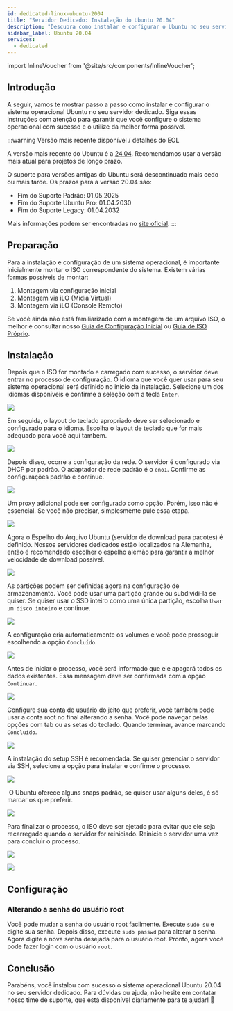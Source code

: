 ```yaml
---
id: dedicated-linux-ubuntu-2004
title: "Servidor Dedicado: Instalação do Ubuntu 20.04"
description: "Descubra como instalar e configurar o Ubuntu no seu servidor dedicado para desempenho ideal e suporte de longo prazo → Saiba mais agora"
sidebar_label: Ubuntu 20.04
services:
  - dedicated
---
```


import InlineVoucher from '@site/src/components/InlineVoucher';

## Introdução

A seguir, vamos te mostrar passo a passo como instalar e configurar o sistema operacional Ubuntu no seu servidor dedicado. Siga essas instruções com atenção para garantir que você configure o sistema operacional com sucesso e o utilize da melhor forma possível.



:::warning Versão mais recente disponível / detalhes do EOL

A versão mais recente do Ubuntu é a [24.04](dedicated-linux-ubuntu.md). Recomendamos usar a versão mais atual para projetos de longo prazo.

O suporte para versões antigas do Ubuntu será descontinuado mais cedo ou mais tarde. Os prazos para a versão 20.04 são:

- Fim do Suporte Padrão: 01.05.2025
- Fim do Suporte Ubuntu Pro: 01.04.2030
- Fim do Suporte Legacy: 01.04.2032

Mais informações podem ser encontradas no [site oficial](https://ubuntu.com/about/release-cycle).
:::


<InlineVoucher />

## Preparação

Para a instalação e configuração de um sistema operacional, é importante inicialmente montar o ISO correspondente do sistema. Existem várias formas possíveis de montar:

1. Montagem via configuração inicial
2. Montagem via iLO (Mídia Virtual)
3. Montagem via iLO (Console Remoto)

Se você ainda não está familiarizado com a montagem de um arquivo ISO, o melhor é consultar nosso [Guia de Configuração Inicial](dedicated-setup.md) ou [Guia de ISO Próprio](dedicated-iso.md).



## Instalação

Depois que o ISO for montado e carregado com sucesso, o servidor deve entrar no processo de configuração. O idioma que você quer usar para seu sistema operacional será definido no início da instalação. Selecione um dos idiomas disponíveis e confirme a seleção com a tecla `Enter`. 

![](https://screensaver01.zap-hosting.com/index.php/s/yrHMNzstM23XZH6/preview)

Em seguida, o layout do teclado apropriado deve ser selecionado e configurado para o idioma. Escolha o layout de teclado que for mais adequado para você aqui também. 

![](https://screensaver01.zap-hosting.com/index.php/s/x9kYGEWS5fy7Wjp/preview)

Depois disso, ocorre a configuração da rede. O servidor é configurado via DHCP por padrão. O adaptador de rede padrão é o `eno1`. Confirme as configurações padrão e continue. 

![](https://screensaver01.zap-hosting.com/index.php/s/6mr5kAKJQ39iJt5/preview)

Um proxy adicional pode ser configurado como opção. Porém, isso não é essencial. Se você não precisar, simplesmente pule essa etapa. 

![](https://screensaver01.zap-hosting.com/index.php/s/tz97Ee8ZQkxAGGb/preview)

Agora o Espelho do Arquivo Ubuntu (servidor de download para pacotes) é definido. Nossos servidores dedicados estão localizados na Alemanha, então é recomendado escolher o espelho alemão para garantir a melhor velocidade de download possível.

![](https://screensaver01.zap-hosting.com/index.php/s/xNknNyWAbd5DnsZ/preview)

As partições podem ser definidas agora na configuração de armazenamento. Você pode usar uma partição grande ou subdividi-la se quiser. Se quiser usar o SSD inteiro como uma única partição, escolha `Usar um disco inteiro` e continue.

![](https://screensaver01.zap-hosting.com/index.php/s/2dJ9oeMGjpWn6cZ/preview)

A configuração cria automaticamente os volumes e você pode prosseguir escolhendo a opção `Concluído`.

![](https://screensaver01.zap-hosting.com/index.php/s/WXfzt57Rtm2SQLD/preview)

Antes de iniciar o processo, você será informado que ele apagará todos os dados existentes. Essa mensagem deve ser confirmada com a opção `Continuar`. 

![](https://screensaver01.zap-hosting.com/index.php/s/L3YcGNbYWpMmaDj/preview)

Configure sua conta de usuário do jeito que preferir, você também pode usar a conta root no final alterando a senha.
Você pode navegar pelas opções com tab ou as setas do teclado. Quando terminar, avance marcando `Concluído`.

![](https://screensaver01.zap-hosting.com/index.php/s/mqrjmF2ZmA2Qj9z/preview)





A instalação do setup SSH é recomendada. Se quiser gerenciar o servidor via SSH, selecione a opção para instalar e confirme o processo.

![](https://screensaver01.zap-hosting.com/index.php/s/Xz3zzMdZ6C523ip/preview)

​	O Ubuntu oferece alguns snaps padrão, se quiser usar alguns deles, é só marcar os que preferir.

![](https://screensaver01.zap-hosting.com/index.php/s/wcGiSwX935jXeex/preview)

Para finalizar o processo, o ISO deve ser ejetado para evitar que ele seja recarregado quando o servidor for reiniciado. Reinicie o servidor uma vez para concluir o processo. 

![](https://screensaver01.zap-hosting.com/index.php/s/SzrxCtJTx2S8Nef/preview)



![](https://screensaver01.zap-hosting.com/index.php/s/x3BRLSepSDFnYGA/preview)



## Configuração



### Alterando a senha do usuário root

Você pode mudar a senha do usuário root facilmente. Execute `sudo su` e digite sua senha. Depois disso, execute `sudo passwd` para alterar a senha. Agora digite a nova senha desejada para o usuário root. Pronto, agora você pode fazer login com o usuário `root`.



## Conclusão

Parabéns, você instalou com sucesso o sistema operacional Ubuntu 20.04 no seu servidor dedicado. Para dúvidas ou ajuda, não hesite em contatar nosso time de suporte, que está disponível diariamente para te ajudar! 🙂






<InlineVoucher />